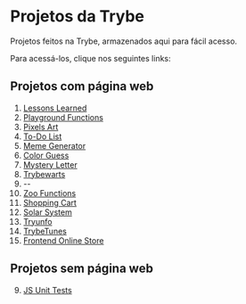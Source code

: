 # Projetos da Trybe

Projetos feitos na Trybe, armazenados aqui para fácil acesso.

Para acessá-los, clique nos seguintes links:

## Projetos com página web

1. [Lessons Learned](https://gudine.github.io/trybe-projetos/1-lessons-learned)
2. [Playground Functions](https://gudine.github.io/trybe-projetos/2-playground-functions)
3. [Pixels Art](https://gudine.github.io/trybe-projetos/3-pixels-art)
4. [To-Do List](https://gudine.github.io/trybe-projetos/4-todo-list)
5. [Meme Generator](https://gudine.github.io/trybe-projetos/5-meme-generator)
6. [Color Guess](https://gudine.github.io/trybe-projetos/6-color-guess)
7. [Mystery Letter](https://gudine.github.io/trybe-projetos/7-mystery-letter)
8. [Trybewarts](https://gudine.github.io/trybe-projetos/8-trybewarts)
9. --
10. [Zoo Functions](https://gudine.github.io/trybe-projetos/10-zoo-functions)
11. [Shopping Cart](https://gudine.github.io/trybe-projetos/11-shopping-cart)
12. [Solar System](https://gudine.github.io/trybe-projetos/12-solar-system)
13. [Tryunfo](https://gudine.github.io/trybe-projetos/13-tryunfo)
14. [TrybeTunes](https://gudine.github.io/trybe-projetos/14-trybetunes)
15. [Frontend Online Store](https://gudine.github.io/trybe-projetos/15-frontend-online-store)

## Projetos sem página web

9. [JS Unit Tests](https://github.com/Gudine/trybe-projetos/tree/main/9-js-unit-tests)
